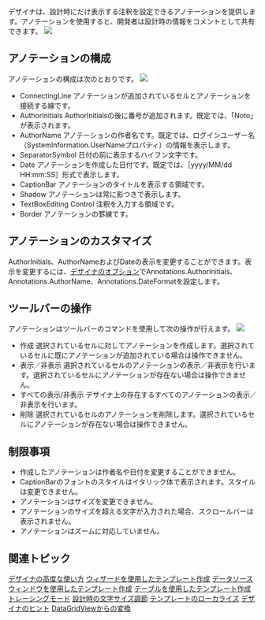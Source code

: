 デザイナは、設計時にだけ表示する注釈を設定できるアノテーションを提供します。アノテーションを使用すると、開発者は設計時の情報をコメントとして共有できます。
![](/DOCUMENT_SITE_LINK_PREFIX_HERE/document-site-files/images/f148c511-6e98-4b55-9904-150a375d5825/images/userguide/designeradvanced_annotations_01.png)

## アノテーションの構成

アノテーションの構成は次のとおりです。
![](/DOCUMENT_SITE_LINK_PREFIX_HERE/document-site-files/images/f148c511-6e98-4b55-9904-150a375d5825/images/userguide/designeradvanced_annotations_02.png)

* ConnectingLine
    アノテーションが追加されているセルとアノテーションを接続する線です。
* AuthorInitials
    AuthorInitialsの後に番号が追加されます。既定では、「Noto」が表示されます。
* AuthorName
    アノテーションの作者名です。既定では、ログインユーザー名（SystemInformation.UserNameプロパティ）の情報を表示します。
* SeparatorSymbol
    日付の前に表示するハイフン文字です。
* Date
    アノテーションを作成した日付です。既定では、［yyyy/MM/dd HH:mm:SS］形式で表示します。
* CaptionBar
    アノテーションのタイトルを表示する領域です。
* Shadow
    アノテーションは常に影つきで表示します。
* TextBoxEditing Control
    注釈を入力する領域です。
* Border
    アノテーションの罫線です。

## アノテーションのカスタマイズ

AuthorInitials、AuthorNameおよびDateの表示を変更することができます。表示を変更するには、[デザイナのオプション](gcdocsite__documentlink?toc-item-id=2a9146c9-53dd-48ee-b6ef-a3964fe07b78)でAnnotations.AuthorInitials、Annotations.AuthorName、Annotations.DateFormatを設定します。

## ツールバーの操作

アノテーションはツールバーのコマンドを使用して次の操作が行えます。
![](/DOCUMENT_SITE_LINK_PREFIX_HERE/document-site-files/images/f148c511-6e98-4b55-9904-150a375d5825/images/userguide/designeradvanced_annotations_03.png)

* 作成
    選択されているセルに対してアノテーションを作成します。選択されているセルに既にアノテーションが追加されている場合は操作できません。
* 表示／非表示
    選択されているセルのアノテーションの表示／非表示を行います。選択されているセルにアノテーションが存在ない場合は操作できません。
* すべての表示/非表示
    デザイナ上の存在するすべてのアノテーションの表示／非表示を行います。
* 削除
    選択されているセルのアノテーションを削除します。選択されているセルにアノテーションが存在ない場合は操作できません。

## 制限事項

* 作成したアノテーションは作者名や日付を変更することができません。
* CaptionBarのフォントのスタイルはイタリック体で表示されます。スタイルは変更できません。
* アノテーションはサイズを変更できません。
* アノテーションのサイズを超える文字が入力された場合、スクロールバーは表示されません。
* アノテーションはズームに対応していません。

## 関連トピック

[デザイナの高度な使い方](gcdocsite__documentlink?toc-item-id=85cf4890-1848-43f8-bdad-5f605c6aec9a)
[ウィザードを使用したテンプレート作成](gcdocsite__documentlink?toc-item-id=79d7cee2-d207-44e9-a702-6a38f2f19c61)
[データソース ウィンドウを使用したテンプレート作成](gcdocsite__documentlink?toc-item-id=927bc80a-4148-459a-87e5-8315a7219bd5)
[テーブルを使用したテンプレート作成](gcdocsite__documentlink?toc-item-id=6a284e3e-e808-4d62-95fc-2204c4c1e3d1)
[トレーシングモード](gcdocsite__documentlink?toc-item-id=fa47eeb9-6211-4366-bc09-43f8d60aff75)
[設計時の文字サイズ調節](gcdocsite__documentlink?toc-item-id=145236b9-85f9-426d-8066-e0b9b7625743)
[テンプレートのローカライズ](gcdocsite__documentlink?toc-item-id=6e008983-95d1-4622-85a5-b2fc7872092e)
[デザイナのヒント](gcdocsite__documentlink?toc-item-id=49441f53-8974-43dd-9004-d1274acd6d66)
[DataGridViewからの変換](gcdocsite__documentlink?toc-item-id=d2b7c7a0-1e84-4007-9726-33e7858c00f5)